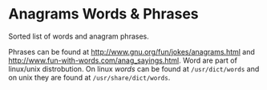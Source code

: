 Anagrams Words & Phrases
======================

Sorted list of words and anagram phrases. 

Phrases can be found at http://www.gnu.org/fun/jokes/anagrams.html and http://www.fun-with-words.com/anag_sayings.html.
Word are part of linux/unix distrobution. On linux *words* can be found at ````/usr/dict/words```` and on unix they are found at ````/usr/share/dict/words````.

